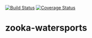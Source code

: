 [![Build Status](https://travis-ci.org/IndominusByte/zooka-watersports.svg?branch=master)](https://travis-ci.org/IndominusByte/zooka-watersports) [![Coverage Status](https://coveralls.io/repos/github/IndominusByte/zooka-watersports/badge.svg)](https://coveralls.io/github/IndominusByte/zooka-watersports)
# zooka-watersports
